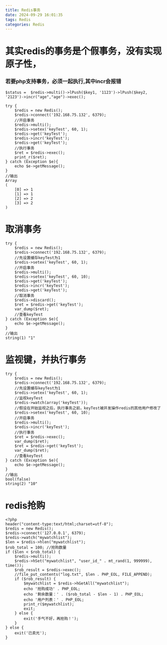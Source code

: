 ```yaml
---
title: Redis事务
date: 2024-09-29 16:01:35
tags: Redis
categories: Redis
---
```

# 其实redis的事务是个假事务，没有实现原子性，

### 若要php支持事务，必须一起执行,其中incr会报错

    $status =  $redis->multi()->lPush($key1, '1123')->lPush($key2, '2123')->incr("age","age")->exec();

<!---->

    try {
        $redis = new Redis();
        $redis->connect('192.168.75.132', 6379);
        //开启事务
        $redis->multi();
        $redis->setex('keyTest', 60, 1);
        $redis->get('keyTest');
        $redis->incr('keyTest');
        $redis->get('keyTest');
        //执行事务
        $ret = $redis->exec();
        print_r($ret);
    } catch (Exception $e){
        echo $e->getMessage();
    }
    //输出
    Array
    (
        [0] => 1
        [1] => 1
        [2] => 2
        [3] => 2
    )

# 取消事务

    try {
        $redis = new Redis();
        $redis->connect('192.168.75.132', 6379);
        //先设置缓存keyTest为1
        $redis->setex('keyTest', 60, 1);
        //开启事务
        $redis->multi();
        $redis->setex('keyTest', 60, 10);
        $redis->get('keyTest');
        $redis->incr('keyTest');
        $redis->get('keyTest');
        //取消事务
        $redis->discard();
        $ret = $redis->get('keyTest');
        var_dump($ret);
        //查看keyTest
    } catch (Exception $e){
        echo $e->getMessage();
    }
    //输出
    string(1) "1"

# 监视键，并执行事务

    try {
        $redis = new Redis();
        $redis->connect('192.168.75.132', 6379);
        //先设置缓存keyTest为1
        $redis->setex('keyTest', 60, 1);
        //监视keyTest
        $redis->watch(array('keyTest'));
        //假设在开始监视之后，执行事务之前，keyTest被并发操作redis的其他用户修改了
        $redis->setex('keyTest', 60, 10);
        //开启事务
        $redis->multi();
        $redis->incr('keyTest');
        //执行事务
        $ret = $redis->exec();
        var_dump($ret);
        $ret = $redis->get('keyTest');
        var_dump($ret);
        //查看keyTest
    } catch (Exception $e){
        echo $e->getMessage();
    }
    //输出 
    bool(false)
    string(2) "10"

# redis抢购

```
<?php
header("content-type:text/html;charset=utf-8");
$redis = new Redis();
$redis->connect('127.0.0.1', 6379);
$redis->watch("mywatchlist");
$len = $redis->hlen("mywatchlist");
$rob_total = 100; //抢购数量
if ($len < $rob_total) {
    $redis->multi();
    $redis->hSet("mywatchlist", "user_id_" . mt_rand(1, 999999), time());
    $rob_result = $redis->exec();
    //file_put_contents("log.txt", $len . PHP_EOL, FILE_APPEND);
    if ($rob_result) {
        $mywatchlist = $redis->hGetAll("mywatchlist");
        echo '抢购成功' . PHP_EOL;
        echo '剩余数量：' . ($rob_total - $len - 1) . PHP_EOL;
        echo '用户列表：' . PHP_EOL;
        print_r($mywatchlist);
        exit;
    } else {
        exit('手气不好，再抢购！');
    }
} else {
    exit('已卖光');
}

```

